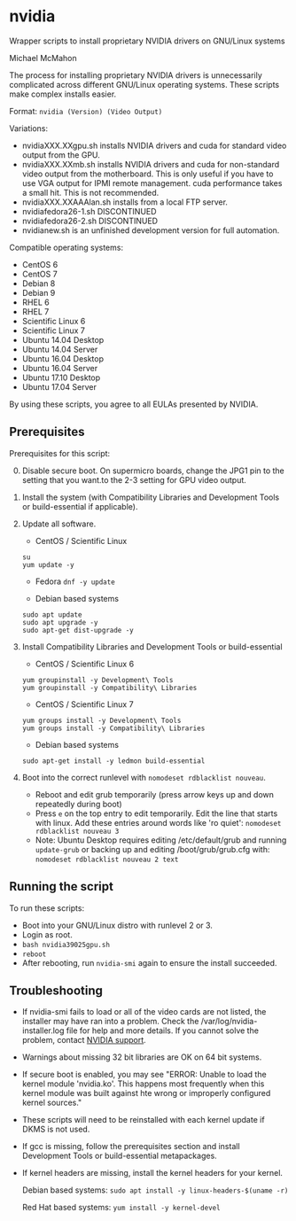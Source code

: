# nvidia

Wrapper scripts to install proprietary NVIDIA drivers on GNU/Linux systems

Michael McMahon

The process for installing proprietary NVIDIA drivers is unnecessarily
complicated across different GNU/Linux operating systems.  These scripts make
complex installs easier.

Format: ```nvidia (Version) (Video Output)```

Variations:

- nvidiaXXX.XXgpu.sh installs NVIDIA drivers and cuda for standard video
  output from the GPU.
- nvidiaXXX.XXmb.sh installs NVIDIA drivers and cuda for non-standard video
  output from the motherboard.  This is only useful if you have to use VGA
  output for IPMI remote management.  cuda performance takes a small hit.  This
  is not recommended.
- nvidiaXXX.XXAAAlan.sh installs from a local FTP server.
- nvidiafedora26-1.sh DISCONTINUED
- nvidiafedora26-2.sh DISCONTINUED
- nvidianew.sh is an unfinished development version for full automation.

Compatible operating systems:

- CentOS 6
- CentOS 7
- Debian 8
- Debian 9
- RHEL 6
- RHEL 7
- Scientific Linux 6
- Scientific Linux 7
- Ubuntu 14.04 Desktop
- Ubuntu 14.04 Server
- Ubuntu 16.04 Desktop
- Ubuntu 16.04 Server
- Ubuntu 17.10 Desktop
- Ubuntu 17.04 Server

By using these scripts, you agree to all EULAs presented by NVIDIA.

## Prerequisites

Prerequisites for this script:

0. Disable secure boot.  On supermicro boards, change the JPG1 pin to the
   setting that you want.to the 2-3 setting for GPU video output.
1. Install the system (with Compatibility Libraries and Development Tools or
   build-essential if applicable).
2. Update all software.
   - CentOS / Scientific Linux

   ```
   su
   yum update -y
   ```

   - Fedora
   ```dnf -y update```

   - Debian based systems

   ```
   sudo apt update
   sudo apt upgrade -y
   sudo apt-get dist-upgrade -y
   ```

3. Install Compatibility Libraries and Development Tools or build-essential
   - CentOS / Scientific Linux 6

   ```
   yum groupinstall -y Development\ Tools
   yum groupinstall -y Compatibility\ Libraries
   ```

   - CentOS / Scientific Linux 7

   ```
   yum groups install -y Development\ Tools
   yum groups install -y Compatibility\ Libraries
   ```

   - Debian based systems

   ```
   sudo apt-get install -y ledmon build-essential
   ```

4. Boot into the correct runlevel with ```nomodeset rdblacklist nouveau```.
   - Reboot and edit grub temporarily (press arrow keys up and down repeatedly
     during boot)
   - Press `e` on the top entry to edit temporarily.  Edit the line that starts
     with linux.  Add these entries around words like 'ro quiet':
     ```nomodeset rdblacklist nouveau 3```
   - Note: Ubuntu Desktop requires editing /etc/default/grub and running
     ```update-grub``` or backing up and editing /boot/grub/grub.cfg with:
     ```nomodeset rdblacklist nouveau 2 text```

## Running the script

To run these scripts:

- Boot into your GNU/Linux distro with runlevel 2 or 3.
- Login as root.
- ```bash nvidia39025gpu.sh```
- ```reboot```
- After rebooting, run ```nvidia-smi``` again to ensure the install succeeded.

## Troubleshooting

- If nvidia-smi fails to load or all of the video cards are not listed, the
  installer may have ran into a problem.  Check the
  /var/log/nvidia-installer.log file for help and more details.  If you cannot
  solve the problem, contact
  [NVIDIA support](http://www.nvidia.com/object/support.html).
- Warnings about missing 32 bit libraries are OK on 64 bit systems.
- If secure boot is enabled, you may see "ERROR: Unable to load the kernel
  module 'nvidia.ko'.  This happens most frequently when this kernel module was
  built against hte wrong or improperly configured kernel sources."
- These scripts will need to be reinstalled with each kernel update if DKMS is
  not used.
- If gcc is missing, follow the prerequisites section and install Development
  Tools or build-essential metapackages.
- If kernel headers are missing, install the kernel headers for your kernel.

  Debian based systems: ```sudo apt install -y linux-headers-$(uname -r)```

  Red Hat based systems: ```yum install -y kernel-devel```
